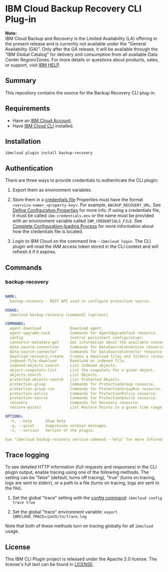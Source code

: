 # IBM Cloud Backup Recovery CLI Plug-in

**Note:**  
IBM Cloud Backup and Recovery is the Limited Availability (LA) offering in the present release and is currently not available under the "General Availability (GA)". Only after the GA release, it will be available through the "IBM Global Catalog" for delivery and consumption from all available Data Center Region/Zones. For more details or questions about products, sales, or support, visit [IBM HELP](https://www.ibm.com/contact/global).

## Summary

This repository contains the source for the Backup Recovery CLI plug-in.

## Requirements

- Have an [IBM Cloud Account](https://cloud.ibm.com).
- Have [IBM Cloud CLI](https://cloud.ibm.com/docs/cli?topic=cli-getting-started) installed.

## Installation

```ibmcloud plugin install backup-recovery```

## Authentication

There are three ways to provide credentials to authenticate the CLI plugin:

1. Export them as environment variables.

2. Store them in a [credentials file](https://github.com/IBM/ibm-cloud-sdk-common/blob/main/README.md#storing-configuration-properties-in-a-file)
Properties must have the format `<service-name>_<property-key>`. For example, `BACKUP_RECOVERY_URL`. See [Define Configuration Properties](https://github.com/IBM/ibm-cloud-sdk-common/blob/main/README.md#define-configuration-properties) for more info.
If using a credentials file, it must be called `ibm-credentials.env` or the name must be provided with an environment variable called `IBM_CREDENTIALS_FILE`. See [Complete Configuration-loading Process](https://github.com/IBM/ibm-cloud-sdk-common/blob/main/README.md#complete-configuration-loading-process) for more information about how the credentials file is located.

3. Login to IBM Cloud on the command line - `ibmcloud login`. The CLI plugin will read the IAM access token stored in the CLI context and will refresh it if it expires.

## Commands

### backup-recovery

```yaml

NAME:
  backup-recovery - REST API used to configure protection source.

USAGE:
  ibmcloud backup-recovery [command] [options]

COMMANDS:
  agent-download             Download agent.
  agent-upgrade-task         Commands for AgentUpgradeTask resource.
  config                     Control persistent configuration.
  connector-metadata-get     Get information about the available connectors.
  data-source-connection     Commands for DataSourceConnection resource.
  data-source-connector      Commands for DataSourceConnector resource.
  download-recovery-create   Create a download files and folders recovery.
  indexed-file-download      Download an indexed file.
  indexed-objects-search     List indexed objects.
  object-snapshots-list      List the snapshots for a given object.
  objects-search             List Objects.
  protected-objects-search   List Protected Objects.
  protection-group           Commands for ProtectionGroup resource.
  protection-group-run       Commands for ProtectionGroupRun resource.
  protection-policy          Commands for ProtectionPolicy resource.
  protection-source          Commands for ProtectionSource resource.
  recovery                   Commands for Recovery resource.
  restore-points             List Restore Points in a given time range.

OPTIONS:
  -h, --help      Show help
  -q, --quiet     Suppresses verbose messages.
  -v, --version   Version of the plugin.

Use "ibmcloud backup-recovery service-command --help" for more information about a command.

```

## Trace logging

To see detailed HTTP information (full requests and responses) in the CLI plugin output, enable tracing using one of the following methods. The setting can be "false" (default, turns off tracing), "true" (turns on tracing, logs are sent to stderr), or a path to a file (turns on tracing, logs are sent to the file).

1. Set the global "trace" setting with the [config command](https://cloud.ibm.com/docs/cli?topic=cli-ibmcloud_cli#ibmcloud_config):
`ibmcloud config trace true`

2. Set the global "trace" environment variable:
`export IBMCLOUD_TRACE=/path/to/trace.log`

Note that both of these methods turn on tracing globally for all `ibmcloud` usage.

## License

This IBM CLI Plugin project is released under the Apache 2.0 license.
The license's full text can be found in [LICENSE](LICENSE).
